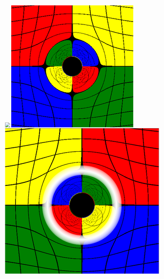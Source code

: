 ![](walk_around.gif)
![](generated/color_map_BH_400_resolution.png)
![](generated/color_map_einstein_ring_BH.png)
